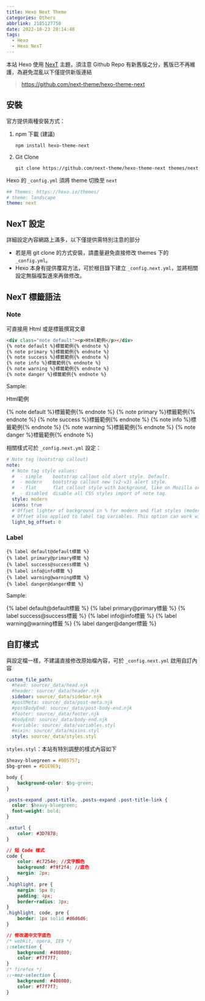 ```yaml
---
title: Hexo Next Theme
categories: Others
abbrlink: 2185127750
date: 2022-10-23 20:14:48
tags:
  - Hexo
  - Hexo NexT
---
```


本站 Hexo 使用 [NexT](<https://theme-next.js.org/>) 主題，須注意 Github Repo 有新舊版之分，舊版已不再維護，為避免混亂以下僅提供新版連結

> <https://github.com/next-theme/hexo-theme-next>

## 安裝

官方提供兩種安裝方式：

1. npm 下載 (建議)

    ``` node
    npm install hexo-theme-next
    ```

2. Git Clone

    ``` git
    git clone https://github.com/next-theme/hexo-theme-next themes/next
    ```

Hexo 的 `_config.yml` 須將 theme 切換至 `next`

``` yml
## Themes: https://hexo.io/themes/
# theme: landscape
theme: next
```

## NexT 設定

詳細設定內容網路上滿多，以下僅提供需特別注意的部分

* 若是用 git clone 的方式安裝，請盡量避免直接修改 themes 下的 `_config.yml`。
* Hexo 本身有提供覆寫方法，可於根目錄下建立 `_config.next.yml`，並將相關設定無腦複製進來再做修改。

<!-- more -->

## NexT 標籤語法

### Note

可直接用 Html 或是標籤撰寫文章

``` html
<div class="note default"><p>Html範例</p></div>
{% note default %}標籤範例{% endnote %}
{% note primary %}標籤範例{% endnote %}
{% note success %}標籤範例{% endnote %}
{% note info %}標籤範例{% endnote %}
{% note warning %}標籤範例{% endnote %}
{% note danger %}標籤範例{% endnote %}
```

Sample:

<div class="note default"><p>Html範例</p></div>
{% note default %}標籤範例{% endnote %}
{% note primary %}標籤範例{% endnote %}
{% note success %}標籤範例{% endnote %}
{% note info %}標籤範例{% endnote %}
{% note warning %}標籤範例{% endnote %}
{% note danger %}標籤範例{% endnote %}

相關樣式可於 `_config.next.yml` 設定：

``` yaml
# Note tag (bootstrap callout)
note:
  # Note tag style values:
  #  - simple    bootstrap callout old alert style. Default.
  #  - modern    bootstrap callout new (v2-v3) alert style.
  #  - flat      flat callout style with background, like on Mozilla or StackOverflow.
  #  - disabled  disable all CSS styles import of note tag.
  style: modern
  icons: true
  # Offset lighter of background in % for modern and flat styles (modern: -12 | 12; flat: -18 | 6).
  # Offset also applied to label tag variables. This option can work with disabled note tag.
  light_bg_offset: 0
```

### Label

``` text
{% label default@default標籤 %}
{% label primary@primary標籤 %}
{% label success@success標籤 %}
{% label info@info標籤 %}
{% label warning@warning標籤 %}
{% label danger@danger標籤 %}
```

Sample:

{% label default@default標籤 %}
{% label primary@primary標籤 %}
{% label success@success標籤 %}
{% label info@info標籤 %}
{% label warning@warning標籤 %}
{% label danger@danger標籤 %}

## 自訂樣式

與設定檔一樣，不建議直接修改原始檔內容，可於 `_config.next.yml` 啟用自訂內容

``` yml
custom_file_path:
  #head: source/_data/head.njk
  #header: source/_data/header.njk
  sidebar: source/_data/sidebar.njk
  #postMeta: source/_data/post-meta.njk
  #postBodyEnd: source/_data/post-body-end.njk
  #footer: source/_data/footer.njk
  #bodyEnd: source/_data/body-end.njk
  #variable: source/_data/variables.styl
  #mixin: source/_data/mixins.styl
  style: source/_data/styles.styl
```

`styles.styl`：本站有特別調整的樣式內容如下

``` css
$heavy-bluegreen = #005757;
$bg-green = #D1E9E9;

body {
    background-color: $bg-green;
}

.posts-expand .post-title, .posts-expand .post-title-link {
  color: $heavy-bluegreen;
  font-weight: bold;
}

.exturl {
    color: #3D7878;
}

// 短 Code 樣式
code {
    color: #c7254e; //文字顏色
    background: #f9f2f4; //底色
    margin: 2px;
}
.highlight, pre {
    margin: 5px 0;
    padding: 4px;
    border-radius: 3px;
}
.highlight, code, pre {
    border: 1px solid #d6d6d6;
}

// 修改選中文字底色
/* webkit, opera, IE9 */
::selection { 
    background: #408080;
    color: #f7f7f7;
}
/* firefox */
::-moz-selection {
    background: #408080;
    color: #f7f7f7;
}
```
